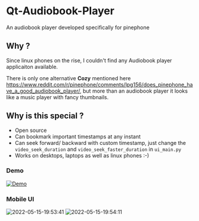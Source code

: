 # Qt-Audiobook-Player

An audiobook player developed specifically for pinephone

## Why ?

Since linux phones on the rise, I couldn't find any Audiobook player applicaiton available. 

There is only one alternative **Cozy** mentioned here
https://www.reddit.com/r/pinephone/comments/lpg156/does_pinephone_have_a_good_audiobook_player/, but more than an audiobook player it looks like a music player with fancy thumbnails.


## Why is this special ?

- Open source
- Can bookmark important timestamps at any instant
- Can seek forward/ backward with custom timestamp, just change the `video_seek_duration` and `video_seek_faster_duration` in `ui_main.py`
- Works on desktops, laptops as well as linux phones :-) 

### Demo

[![Demo](https://img.youtube.com/vi/UBHZ7ay5wRM/0.jpg)](https://www.youtube.com/watch?v=UBHZ7ay5wRM)


### Mobile UI
![2022-05-15-19:53:41](https://user-images.githubusercontent.com/6279035/168500635-cbcffeb3-88af-44f6-a88a-cbbdd95b9357.png)
![2022-05-15-19:54:11](https://user-images.githubusercontent.com/6279035/168500638-08d1087e-51b8-4d8b-a9d9-3de8a58a8c3b.png)
